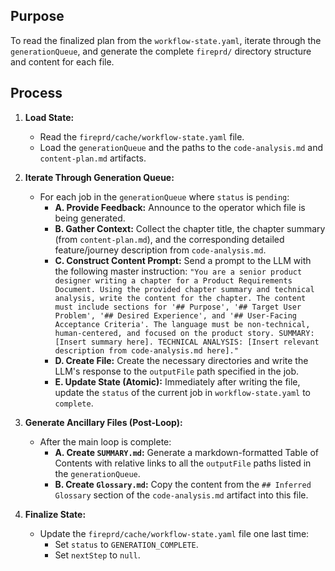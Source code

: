 ## Purpose
To read the finalized plan from the `workflow-state.yaml`, iterate through the `generationQueue`, and generate the complete `fireprd/` directory structure and content for each file.

## Process

1.  **Load State:**
    * Read the `fireprd/cache/workflow-state.yaml` file.
    * Load the `generationQueue` and the paths to the `code-analysis.md` and `content-plan.md` artifacts.

2.  **Iterate Through Generation Queue:**
    * For each job in the `generationQueue` where `status` is `pending`:
        * **A. Provide Feedback:** Announce to the operator which file is being generated.
        * **B. Gather Context:** Collect the chapter title, the chapter summary (from `content-plan.md`), and the corresponding detailed feature/journey description from `code-analysis.md`.
        * **C. Construct Content Prompt:** Send a prompt to the LLM with the following master instruction:
          `"You are a senior product designer writing a chapter for a Product Requirements Document. Using the provided chapter summary and technical analysis, write the content for the chapter. The content must include sections for '## Purpose', '## Target User Problem', '## Desired Experience', and '## User-Facing Acceptance Criteria'. The language must be non-technical, human-centered, and focused on the product story. SUMMARY: [Insert summary here]. TECHNICAL ANALYSIS: [Insert relevant description from code-analysis.md here]."`
        * **D. Create File:** Create the necessary directories and write the LLM's response to the `outputFile` path specified in the job.
        * **E. Update State (Atomic):** Immediately after writing the file, update the `status` of the current job in `workflow-state.yaml` to `complete`.

3.  **Generate Ancillary Files (Post-Loop):**
    * After the main loop is complete:
        * **A. Create `SUMMARY.md`:** Generate a markdown-formatted Table of Contents with relative links to all the `outputFile` paths listed in the `generationQueue`.
        * **B. Create `Glossary.md`:** Copy the content from the `## Inferred Glossary` section of the `code-analysis.md` artifact into this file.

4.  **Finalize State:**
    * Update the `fireprd/cache/workflow-state.yaml` file one last time:
        * Set `status` to `GENERATION_COMPLETE`.
        * Set `nextStep` to `null`.
